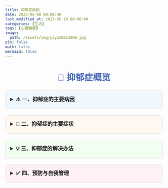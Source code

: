 ```yaml
---
title: 抑郁症病因
date: 2023-05-08 00:00:40
last_modified_at: 2023-05-18 00:00:40
categories: [生活]
tags: [心理健康]
image:
  path: /assets/img/yiyu20251008.jpg
pin: false
math: false
mermaid: false
---
```




<div style="max-width:800px;margin:auto;font-family:Arial, sans-serif;line-height:1.6;">

  <!-- 抑郁症概览 -->
  <h1 style="text-align:center;color:#4B6CB7;">🧠 抑郁症概览</h1>

  <!-- 病因卡片 -->
  <details style="margin-bottom:20px; border:1px solid #ddd; border-radius:8px; padding:15px; background:#f0f8ff;">
    <summary style="font-size:1.2em; font-weight:bold; cursor:pointer;">⚠️ 一、抑郁症的主要病因</summary>
    <div style="margin-top:10px;">
      <h3>1️⃣ 生物学因素</h3>
      <ul>
        <li>🧬 <strong>遗传因素</strong>：家族中抑郁症发病率高</li>
        <li>🧠 <strong>神经递质失衡</strong>：血清素、多巴胺、去甲肾上腺素异常</li>
        <li>⚖️ <strong>内分泌因素</strong>：甲状腺功能异常、激素水平波动</li>
        <li>🧪 <strong>脑结构变化</strong>：海马体、前额叶皮层可能有体积缩小或功能异常</li>
      </ul>

      <h3>2️⃣ 心理因素</h3>
      <ul>
        <li>💭 <strong>性格特质</strong>：完美主义、敏感、多虑、自我评价低</li>
        <li>🔄 <strong>应激事件</strong>：失业、离婚、丧亲等生活变故</li>
        <li>🧩 <strong>认知偏差</strong>：消极思维模式加重情绪低落</li>
      </ul>

      <h3>3️⃣ 社会因素</h3>
      <ul>
        <li>🏘️ <strong>社会支持不足</strong>：缺乏家庭、朋友或社区陪伴</li>
        <li>📈 <strong>社会压力</strong>：工作、学业、经济压力大</li>
        <li>🌏 <strong>文化与环境因素</strong>：生活环境不良或社会文化限制情绪表达</li>
      </ul>
    </div>
  </details>

  <!-- 症状卡片 -->
  <details style="margin-bottom:20px; border:1px solid #ddd; border-radius:8px; padding:15px; background:#fff8f0;">
    <summary style="font-size:1.2em; font-weight:bold; cursor:pointer;">📝 二、抑郁症的主要症状</summary>
    <ul style="margin-top:10px;">
      <li>😔 情绪长期低落</li>
      <li>❌ 兴趣或愉悦感明显下降</li>
      <li>😴 精力不足、疲劳</li>
      <li>🧠 注意力下降、决策困难</li>
      <li>🌙 睡眠障碍（失眠或嗜睡）</li>
      <li>🍽️ 食欲改变</li>
      <li>🙁 自我评价低、负罪感</li>
      <li>⚠️ 严重时出现自杀念头或行为</li>
    </ul>
  </details>

  <!-- 解决办法卡片 -->
  <details style="margin-bottom:20px; border:1px solid #ddd; border-radius:8px; padding:15px; background:#f0fff0;">
    <summary style="font-size:1.2em; font-weight:bold; cursor:pointer;">💡 三、抑郁症的解决办法</summary>
    <div style="margin-top:10px;">
      <h3>1️⃣ 心理治疗</h3>
      <ul>
        <li>🧩 认知行为疗法（CBT）</li>
        <li>🤝 人际关系疗法（IPT）</li>
        <li>🗣️ 心理咨询</li>
      </ul>

      <h3>2️⃣ 药物治疗</h3>
      <ul>
        <li>💊 抗抑郁药物（如 SSRI、三环类）</li>
        <li>⚠️ 必须在医生指导下使用</li>
      </ul>

      <h3>3️⃣ 生活方式调整</h3>
      <ul>
        <li>⏰ 规律作息</li>
        <li>🏃 运动锻炼</li>
        <li>🥗 饮食调节</li>
        <li>🎨 兴趣培养</li>
      </ul>

      <h3>4️⃣ 社会支持</h3>
      <ul>
        <li>👪 家庭支持</li>
        <li>🧑‍🤝‍🧑 朋友支持</li>
        <li>🏥 专业资源</li>
      </ul>

      <h3>5️⃣ 严重情况处理</h3>
      <ul>
        <li>🏨 住院治疗</li>
        <li>⚡ 电休克疗法（ECT）</li>
        <li>🌀 经颅磁刺激（TMS）</li>
      </ul>
    </div>
  </details>

  <!-- 预防与自我管理卡片 -->
  <details style="margin-bottom:20px; border:1px solid #ddd; border-radius:8px; padding:15px; background:#fff0f5;">
    <summary style="font-size:1.2em; font-weight:bold; cursor:pointer;">✅ 四、预防与自我管理</summary>
    <ul style="margin-top:10px;">
      <li>🌞 保持积极生活方式和健康作息</li>
      <li>🩺 定期心理健康检查</li>
      <li>🧘 学会情绪调节和压力管理</li>
      <li>👫 培养良好的人际关系</li>
      <li>🚨 出现症状及时寻求专业帮助</li>
    </ul>
    <p style="margin-top:10px;"><strong>温馨提示：</strong>抑郁症是一种医学疾病，并非个人意志薄弱。出现明显症状时，应及时就医并获得专业治疗。</p>
  </details>

</div>

